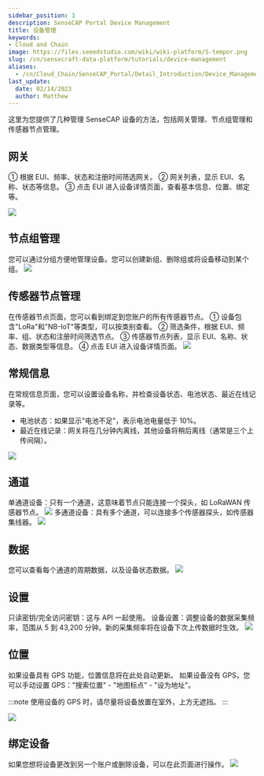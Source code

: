 ```yaml
---
sidebar_position: 3
description: SenseCAP Portal Device Management
title: 设备管理
keywords:
- Cloud and Chain
image: https://files.seeedstudio.com/wiki/wiki-platform/S-tempor.png        
slug: /cn/sensecraft-data-platform/tutorials/device-management
aliases:
  - /cn/Cloud_Chain/SenseCAP_Portal/Detail_Introduction/Device_Management
last_update:
  date: 02/14/2023
  author: Matthew
---
```



这里为您提供了几种管理 SenseCAP 设备的方法，包括网关管理、节点组管理和传感器节点管理。

## 网关

① 根据 EUI、频率、状态和注册时间筛选网关。
② 网关列表，显示 EUI、名称、状态等信息。
③ 点击 EUI 进入设备详情页面，查看基本信息、位置、绑定等。

![](https://sensecap-docs.seeed.cc/images/sensecap_portal/EN-device_management-1.jpg)

## 节点组管理

您可以通过分组方便地管理设备。您可以创建新组、删除组或将设备移动到某个组。
![](https://sensecap-docs.seeed.cc/images/sensecap_portal/EN-device_management-2.jpg)

## 传感器节点管理

在传感器节点页面，您可以看到绑定到您账户的所有传感器节点。
① 设备包含"LoRa"和"NB-IoT"等类型，可以按类别查看。
② 筛选条件，根据 EUI、频率、组、状态和注册时间筛选节点。
③ 传感器节点列表，显示 EUI、名称、状态、数据类型等信息。
④ 点击 EUI 进入设备详情页面。
![](https://sensecap-docs.seeed.cc/images/sensecap_portal/EN-device_management-3.jpg)

## 常规信息

在常规信息页面，您可以设置设备名称，并检查设备状态、电池状态、最近在线记录等。

- 电池状态：如果显示"电池不足"，表示电池电量低于 10%。
- 最近在线记录：网关将在几分钟内离线，其他设备将稍后离线（通常是三个上传间隔）。

![](https://sensecap-docs.seeed.cc/images/sensecap_portal/EN-device_management-4.jpg)

## 通道

单通道设备：只有一个通道，这意味着节点只能连接一个探头，如 LoRaWAN 传感器节点。
![](https://sensecap-docs.seeed.cc/images/sensecap_portal/EN-device_management-5.jpg)
多通道设备：具有多个通道，可以连接多个传感器探头，如传感器集线器。
![](https://sensecap-docs.seeed.cc/images/sensecap_portal/EN-device_management-6.jpg)

## 数据

您可以查看每个通道的周期数据，以及设备状态数据。
![](https://sensecap-docs.seeed.cc/images/sensecap_portal/EN-device_management-7.jpg)

## 设置

只读密钥/完全访问密钥：这与 API 一起使用。
设备设置：调整设备的数据采集频率，范围从 5 到 43,200 分钟。新的采集频率将在设备下次上传数据时生效。
![](https://sensecap-docs.seeed.cc/images/sensecap_portal/EN-device_management-8.jpg)

## 位置

如果设备具有 GPS 功能，位置信息将在此处自动更新。
如果设备没有 GPS，您可以手动设置 GPS："搜索位置" - "地图标点" - "设为地址"。

:::note
使用设备的 GPS 时，请尽量将设备放置在室外，上方无遮挡。
:::

![](https://sensecap-docs.seeed.cc/images/sensecap_portal/EN-device_management-9.jpg)

## 绑定设备

如果您想将设备更改到另一个账户或删除设备，可以在此页面进行操作。
![](https://sensecap-docs.seeed.cc/images/sensecap_portal/EN-device_management-10.jpg)
